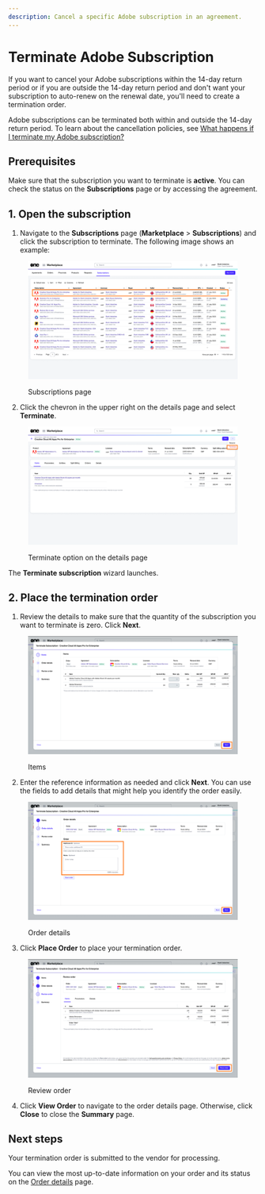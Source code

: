 ```yaml
---
description: Cancel a specific Adobe subscription in an agreement.
---
```


# Terminate Adobe Subscription

If you want to cancel your Adobe subscriptions within the 14-day return period or if you are outside the 14-day return period and don't want your subscription to auto-renew on the renewal date, you'll need to create a termination order.&#x20;

Adobe subscriptions can be terminated both within and outside the 14-day return period. To learn about the cancellation policies, see [What happens if I terminate my Adobe subscription?](../../../help-and-support/frequently-asked-questions/what-happens-if-i-terminate-my-adobe-subscription.md)

## Prerequisites <a href="#howtodownsizeamicrosoft365subscriptionlicense-prerequisites" id="howtodownsizeamicrosoft365subscriptionlicense-prerequisites"></a>

Make sure that the subscription you want to terminate is **active**. You can check the status on the **Subscriptions** page or by accessing the agreement.

## 1. Open the subscription

1. Navigate to the **Subscriptions** page (**Marketplace** > **Subscriptions**) and click the subscription to terminate. The following image shows an example:

<figure><img src="../../../.gitbook/assets/Rename.png" alt=""><figcaption><p>Subscriptions page</p></figcaption></figure>

2. Click the chevron in the upper right on the details page and select **Terminate**.

<figure><img src="../../../.gitbook/assets/TerminateSubscription.png" alt=""><figcaption><p>Terminate option on the details page</p></figcaption></figure>

&#x20;The **Terminate subscription** wizard launches.

## 2. Place the termination order

1. Review the details to make sure that the quantity of the subscription you want to terminate is zero. Click **Next**.&#x20;

<figure><img src="../../../.gitbook/assets/TerminateSubscription1 (1).png" alt=""><figcaption><p>Items</p></figcaption></figure>

2. Enter the reference information as needed and click **Next**. You can use the fields to add details that might help you identify the order easily.

<figure><img src="../../../.gitbook/assets/TerminateSubscription2.png" alt=""><figcaption><p>Order details</p></figcaption></figure>

3. Click **Place Order** to place your termination order.&#x20;

<figure><img src="../../../.gitbook/assets/TerminateSubscription3 (2).png" alt=""><figcaption><p>Review order</p></figcaption></figure>

4. Click **View Order** to navigate to the order details page. Otherwise, click **Close** to close the **Summary** page.

## Next steps

Your termination order is submitted to the vendor for processing.&#x20;

You can view the most up-to-date information on your order and its status on the [Order details](../../../platform-modules/marketplace/orders/orders-interface.md#subscription-details) page.
